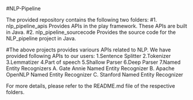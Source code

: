 #NLP-Pipeline

The provided repository contains the following two folders:
#1. nlp_pipeline_apis
	Provides APIs in the play framework. These APIs are built in Java.
#2. nlp_pipeline_sourcecode
	Provides the source code for the NLP_pipeline project in Java.
	
#The above projects provides variours APIs related to NLP. We have provided following APIs to our users:
	1.Sentence Splitter
	2.Tokenizer
	3.Lemmatizer
	4.Part of speech
	5.Shallow Parser
	6.Deep Parser
	7.Named Entity Recognizers 
		A. Gate Annie Named Entity Recognizer 
		B. Apache OpenNLP Named Entity Recognizer 
		C. Stanford Named Entity Recognizer

For more details, please refer to the README.md file of the respective folders.
